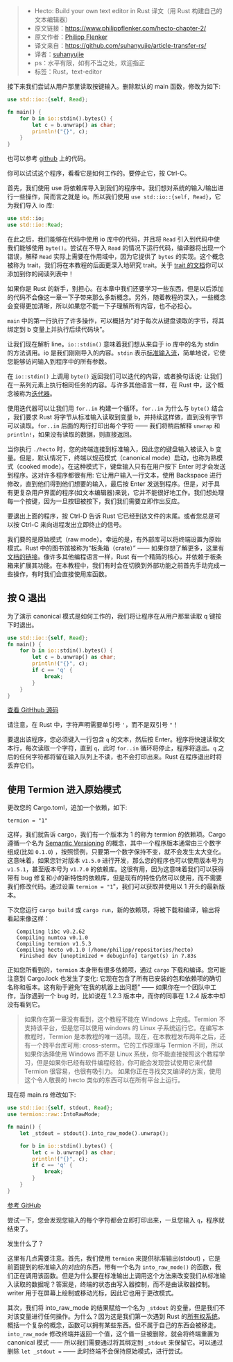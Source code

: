 >* Hecto: Build your own text editor in Rust 译文（用 Rust 构建自己的文本编辑器）
>* 原文链接：https://www.philippflenker.com/hecto-chapter-2/
>* 原文作者：[Philipp Flenker](https://github.com/pflenker)
>* 译文来自：https://github.com/suhanyujie/article-transfer-rs/
>* 译者：[suhanyujie](https://ishenghuo.cnblogs.com/)
>* ps：水平有限，如有不当之处，欢迎指正
>* 标签：Rust，text-editor

接下来我们尝试从用户那里读取按键输入。删除默认的 main 函数，修改为如下:

```rust
use std::io::{self, Read};

fn main() {
    for b in io::stdin().bytes() {
        let c = b.unwrap() as char;
        println!("{}", c);
    }
}
```

也可以参考 [github](https://github.com/pflenker/hecto-tutorial/tree/read-keys) 上的代码。

你可以试试这个程序，看看它是如何工作的。要停止它，按 Ctrl-C。

首先，我们使用 use 将依赖库导入到我们的程序中。我们想对系统的输入/输出进行一些操作，简而言之就是 io。所以我们使用 `use std::io::{self, Read}`，它为我们导入 io 库:

```rust
use std::io;
use std::io::Read;
```

在此之后，我们能够在代码中使用 io 库中的代码，并且将 `Read` 引入到代码中使我们能够使用 `byte()`。尝试在不导入 `Read` 的情况下运行代码，编译器将出现一个错误，解释 `Read` 实际上需要在作用域中，因为它提供了 `bytes` 的实现。这个概念被称为 trait，我们将在本教程的后面更深入地研究 trait。关于 [trait 的文档](https://doc.rust-lang.org/book/ch10-02-traits.html)你可以添加到你的阅读列表中！

如果你是 Rust 的新手，别担心。在本章中我们还要学习一些东西，但是以后添加的代码不会像这一章一下子带来那么多新概念。另外，随着教程的深入，一些概念会变得更加清晰，所以如果您不能一下子理解所有内容，也不必担心。

`main` 中的第一行执行了许多操作，可以概括为“对于每次从键盘读取的字节，将其绑定到 b 变量上并执行后续代码块”。

让我们现在解析 line。`io::stdin()` 意味着我们想从来自于 io 库中的名为 stdin 的方法调用。io 是我们刚刚导入的内容。`stdin` 表示[标准输入流](https://en.wikipedia.org/wiki/Standard_streams#Standard_input_(stdin))，简单地说，它使您能够访问输入到程序中的所有参数。

在 `io::stdin()` 上调用 `byte()` 返回我们可以迭代的内容，或者换句话说: 让我们在一系列元素上执行相同任务的内容。与许多其他语言一样，在 Rust 中，这个概念被称为[迭代器](https://doc.rust-lang.org/book/ch13-02-iterators.html)。

使用迭代器可以让我们用 `for..in` 构建一个循环。`for..in` 为什么与 `byte()` 结合 ，我们要求 Rust 将字节从标准输入读取到变量 b，并持续这样做，直到没有字节可以读取。`for..in` 后面的两行打印出每个字符 —— 我们将稍后解释 `unwrap` 和 `println!`，如果没有读取的数据，则直接返回。

当你执行 `./hecto` 时，您的终端连接到标准输入，因此您的键盘输入被读入 b 变量。但是，默认情况下，终端以规范模式（canonical mode）启动，也称为熟模式（cooked mode）。在这种模式下，键盘输入只有在用户按下 Enter 时才会发送到程序。这对许多程序都很有用: 它让用户输入一行文本，使用 Backspace 进行修改，直到他们得到他们想要的输入，最后按 Enter 发送到程序。但是，对于具有更复杂用户界面的程序(如文本编辑器)来说，它并不能很好地工作。我们想处理每一个按键，因为一旦按钮被按下，我们我们需要立即作出反应。

要退出上面的程序，按 Ctrl-D 告诉 Rust 它已经到达文件的末尾。或者您总是可以按 Ctrl-C 来向进程发出立即终止的信号。

我们要的是原始模式（raw mode）。幸运的是，有外部库可以将终端设置为原始模式。Rust 中的图书馆被称为“板条箱（crate）” —— 如果你想了解更多，这里有[文档的链接](https://doc.rust-lang.org/book/ch07-00-managing-growing-projects-with-packages-crates-and-modules.html)。像许多其他编程语言一样，Rust 有一个精简的核心，并依赖于板条箱来扩展其功能。在本教程中，我们有时会在切换到外部功能之前首先手动完成一些操作，有时我们会直接使用库函数。

## 按 Q 退出
为了演示 canonical 模式是如何工作的，我们将让程序在从用户那里读取 q 键按下时退出。

```rust
use std::io::{self, Read};
fn main() {
    for b in io::stdin().bytes() {
        let c = b.unwrap() as char;
        println!("{}", c);
        if c == 'q' {
            break;
        }
    }
}
```

[查看 GitHhub 源码](https://github.com/pflenker/hecto-tutorial/tree/q-to-quit)

请注意，在 Rust 中，字符声明需要单引号 `'`，而不是双引号 `"`！

要退出该程序，您必须键入一行包含 `q` 的文本，然后按 Enter。程序将快速读取文本行，每次读取一个字符，直到 `q`，此时 `for..in` 循环将停止，程序将退出。`q` 之后的任何字符都将留在输入队列上不读，也不会打印出来。Rust 在程序退出时将丢弃它们。

## 使用 Termion 进入原始模式
更改您的 Cargo.toml，追加一个依赖，如下:

```
termion = "1"
```

这样，我们就告诉 cargo，我们有一个版本为 1 的称为 termion 的依赖项。Cargo 遵循一个名为 [Semantic Versioning](https://semver.org/) 的概念，其中一个程序版本通常由三个数字组成(比如 `0.1.0`) ，按照惯例，只要第一个数字保持不变，就不会发生太大变化。这意味着，如果您针对版本 `v1.5.0` 进行开发，那么您的程序也可以使用版本号为 `v1.5.1`，甚至版本号为 `v1.7.0` 的依赖库。这很有用，因为这意味着我们可以获得带有 bug 修复和小的新特性的依赖库，但是现有的特性仍然可以使用，而不需要我们修改代码。通过设置 `termion = "1`"，我们可以获取并使用以 1 开头的最新版本。

下次您运行 `cargo build`  或 `cargo run`，新的依赖项，将被下载和编译，输出将看起来像这样：

```
   Compiling libc v0.2.62
   Compiling numtoa v0.1.0
   Compiling termion v1.5.3
   Compiling hecto v0.1.0 (/home/philipp/repositories/hecto)
    Finished dev [unoptimized + debuginfo] target(s) in 7.83s
```

正如您所看到的，`termion` 本身带有很多依赖项，通过 `cargo` 下载和编译。您可能注意到 Cargo.lock 也发生了变化: 它现在包含了所有已安装的包和依赖项的确切名称和版本。这有助于避免“在我的机器上出问题” —— 如果你在一个团队中工作，当你遇到一个 bug 时，比如说在 1.2.3 版本中，而你的同事在 1.2.4 版本中却没有看到它。

> 如果你在第一章没有看到，这个教程不能在 Windows 上完成。Termion 不支持该平台，但是您可以使用 windows 的  Linux 子系统运行它。在编写本教程时，Termion 是本教程的唯一选项。现在，在本教程发布两年之后，还有一个跨平台库可用: cross-sterm。它的工作原理与 Termion 不同，所以如果你选择使用 Windows 而不是 Linux 系统，你不能直接按照这个教程学习，但是如果你已经有软件编程经验，你可能会发现尝试使用它来代替 Termion 很容易，也很有吸引力。
> 如果你正在寻找交叉编译的方案，使用这个令人敬畏的 hecto 类似的东西可以在所有平台上运行。

现在将 main.rs 修改如下:

```rust
use std::io::{self, stdout, Read};
use termion::raw::IntoRawMode;

fn main() {
    let _stdout = stdout().into_raw_mode().unwrap();

    for b in io::stdin().bytes() {
        let c = b.unwrap() as char;
        println!("{}", c);
        if c == 'q' {
            break;
        }
    }
}
```

[参考 GitHub](https://github.com/pflenker/hecto-tutorial/tree/into-raw-mode)

尝试一下，您会发现您输入的每个字符都会立即打印出来，一旦您输入 `q`，程序就结束了。

发生什么了？

这里有几点需要注意。首先，我们使用 `termion` 来提供标准输出(stdout) ，它是前面提到的标准输入的对应的东西，带有一个名为 `into_raw_mode()` 的函数，我们正在调用该函数。但是为什么要在标准输出上调用这个方法来改变我们从标准输入读取的数据呢？答案是，终端的状态由写入器控制，而不是由读取器控制。writer 用于在屏幕上绘制或移动光标，因此它也用于更改模式。

其次，我们将 into_raw_mode 的结果赋给一个名为 `_stdout` 的变量，但是我们不对该变量进行任何操作。为什么？因为这是我们第一次遇到 Rust 的[所有权系统](https://doc.rust-lang.org/book/ch04-00-understanding-ownership.html)。概括一个复杂的概念，函数可以拥有某些东西。但不属于自己的东西会被移走。`into_raw_mode` 修改终端并返回一个值，这个值一旦被删除，就会将终端重置为 canonical 模式 —— 所以我们需要通过将其绑定到 `_stdout` 来保留它。可以通过删除 `let _stdout =` —— 此时终端不会保持原始模式，进行尝试。


